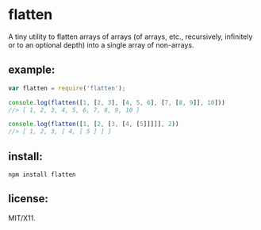 # flatten

A tiny utility to flatten arrays of arrays (of arrays, etc., recursively, infinitely or to an optional depth) into a single array of non-arrays.

## example:

<!--@example('./example.js')-->
``` js
var flatten = require('flatten');

console.log(flatten([1, [2, 3], [4, 5, 6], [7, [8, 9]], 10]))
//> [ 1, 2, 3, 4, 5, 6, 7, 8, 9, 10 ]

console.log(flatten([1, [2, [3, [4, [5]]]]], 2))
//> [ 1, 2, 3, [ 4, [ 5 ] ] ]
```
<!--/@-->

## install:

    npm install flatten

## license:

MIT/X11.
